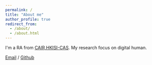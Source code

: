 ```yaml
---
permalink: /
title: "About me"
author_profile: true
redirect_from: 
  - /about/
  - /about.html
---
```


I'm a RA from [CAIR,HKISI-CAS](https://www.cair-cas.org.hk/). My research focus on digital human.

[Email](2410383183@qq.com) / [Github](https://github.com/svitass) 

